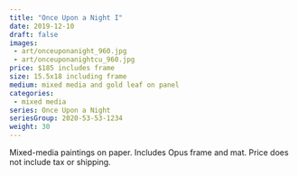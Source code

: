 ```yaml
---
title: "Once Upon a Night I"
date: 2019-12-10
draft: false
images:
 - art/onceuponanight_960.jpg
 - art/onceuponanightcu_960.jpg
price: $185 includes frame
size: 15.5x18 including frame
medium: mixed media and gold leaf on panel
categories:
 - mixed media
series: Once Upon a Night
seriesGroup: 2020-53-53-1234
weight: 30
---
```


Mixed-media paintings on paper. Includes Opus frame and mat. Price does not include tax or  shipping.
